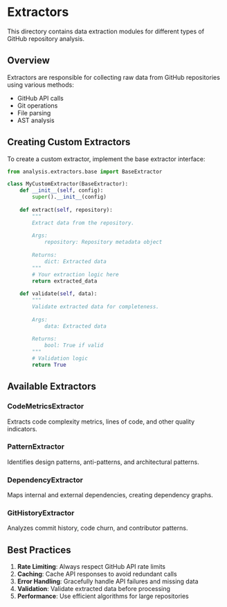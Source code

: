 # Extractors

This directory contains data extraction modules for different types of GitHub repository analysis.

## Overview

Extractors are responsible for collecting raw data from GitHub repositories using various methods:
- GitHub API calls
- Git operations
- File parsing
- AST analysis

## Creating Custom Extractors

To create a custom extractor, implement the base extractor interface:

```python
from analysis.extractors.base import BaseExtractor

class MyCustomExtractor(BaseExtractor):
    def __init__(self, config):
        super().__init__(config)
        
    def extract(self, repository):
        """
        Extract data from the repository.
        
        Args:
            repository: Repository metadata object
            
        Returns:
            dict: Extracted data
        """
        # Your extraction logic here
        return extracted_data
        
    def validate(self, data):
        """
        Validate extracted data for completeness.
        
        Args:
            data: Extracted data
            
        Returns:
            bool: True if valid
        """
        # Validation logic
        return True
```

## Available Extractors

### CodeMetricsExtractor
Extracts code complexity metrics, lines of code, and other quality indicators.

### PatternExtractor
Identifies design patterns, anti-patterns, and architectural patterns.

### DependencyExtractor
Maps internal and external dependencies, creating dependency graphs.

### GitHistoryExtractor
Analyzes commit history, code churn, and contributor patterns.

## Best Practices

1. **Rate Limiting**: Always respect GitHub API rate limits
2. **Caching**: Cache API responses to avoid redundant calls
3. **Error Handling**: Gracefully handle API failures and missing data
4. **Validation**: Validate extracted data before processing
5. **Performance**: Use efficient algorithms for large repositories